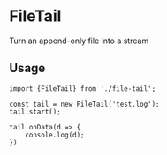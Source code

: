 # FileTail
Turn an append-only file into a stream

## Usage
```
import {FileTail} from './file-tail';

const tail = new FileTail('test.log');
tail.start();

tail.onData(d => {
    console.log(d);
})
```
